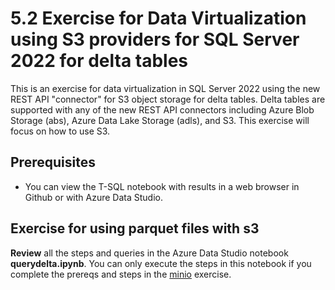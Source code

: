 # 5.2 Exercise for Data Virtualization using S3 providers for SQL Server 2022 for delta tables

This is an exercise for data virtualization in SQL Server 2022 using the new REST API "connector" for S3 object storage for delta tables. Delta tables are supported with any of the new REST API connectors including Azure Blob Storage (abs), Azure Data Lake Storage (adls), and S3. This exercise will focus on how to use S3.

## Prerequisites

- You can view the T-SQL notebook with results in a web browser in Github or with Azure Data Studio.

## Exercise for using parquet files with s3

**Review** all the steps and queries in the Azure Data Studio notebook **querydelta.ipynb**. You can only execute the steps in this notebook if you complete the prereqs and steps in the [minio](https://github.com/microsoft/sqlworkshops-sql2022workshop/tree/main/sql2022workshop/05_DataVirt/minio) exercise.